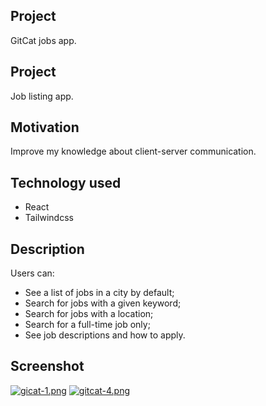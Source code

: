 ## Project 

GitCat jobs app.

## Project

Job listing app.

## Motivation

Improve my knowledge about client-server communication.

## Technology used

- React
- Tailwindcss

## Description

Users can:


- See a list of jobs in a city by default;
- Search for jobs with a given keyword;
- Search for jobs with a location;
- Search for a full-time job only;
- See job descriptions and how to apply.

## Screenshot


[![gicat-1.png](https://i.postimg.cc/43jGQwKZ/gicat-1.png)](https://postimg.cc/KK7CZPrs) [![gitcat-4.png](https://i.postimg.cc/7LB8Z48K/gitcat-4.png)](https://postimg.cc/hJ732HGm)



